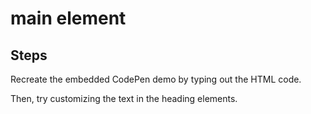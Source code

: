 # main element

## Steps

Recreate the embedded CodePen demo by typing out the HTML code.

Then, try customizing the text in the heading elements.
